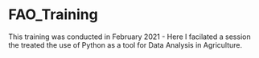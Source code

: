 # FAO_Training

This training was conducted in February 2021 - Here I facilated a session the treated the use of Python as a tool for Data Analysis in Agriculture.
